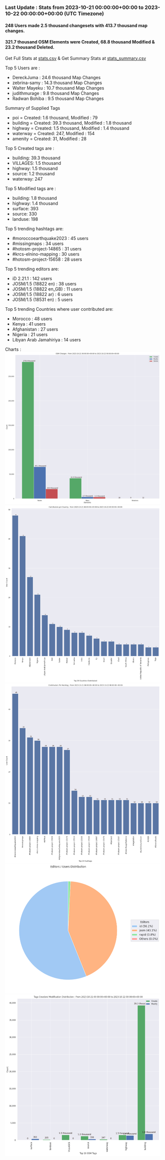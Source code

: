 ### Last Update : Stats from 2023-10-21 00:00:00+00:00 to 2023-10-22 00:00:00+00:00 (UTC Timezone)

#### 248 Users made 2.5 thousand changesets with 413.7 thousand map changes.
#### 321.7 thousand OSM Elements were Created, 68.8 thousand Modified & 23.2 thousand Deleted.
Get Full Stats at [stats.csv](/stats/hotosm/Daily/stats.csv)
 & Get Summary Stats at [stats_summary.csv](/stats/hotosm/Daily/stats_summary.csv)

Top 5 Users are : 
- DereckJuma : 24.6 thousand Map Changes
- zebrina-samy : 14.3 thousand Map Changes
- Walter Mayeku : 10.7 thousand Map Changes
- judithmurage : 9.8 thousand Map Changes
- Radwan Bohiba : 9.5 thousand Map Changes

Summary of Supplied Tags
- poi = Created: 1.6 thousand, Modified : 79
- building = Created: 39.3 thousand, Modified : 1.8 thousand
- highway = Created: 1.5 thousand, Modified : 1.4 thousand
- waterway = Created: 247, Modified : 154
- amenity = Created: 31, Modified : 28


Top 5 Created tags are :
- building: 39.3 thousand
- VILLAGES: 1.5 thousand
- highway: 1.5 thousand
- source: 1.2 thousand
- waterway: 247


Top 5 Modified tags are :
- building: 1.8 thousand
- highway: 1.4 thousand
- surface: 393
- source: 330
- landuse: 198


Top 5 trending hashtags are:
- #moroccoearthquake2023 : 45 users
- #missingmaps : 34 users
- #hotosm-project-14865 : 31 users
- #krcs-elnino-mapping : 30 users
- #hotosm-project-15658 : 28 users


Top 5 trending editors are:
- iD 2.21.1 : 142 users
- JOSM/1.5 (18822 en) : 38 users
- JOSM/1.5 (18822 en_GB) : 11 users
- JOSM/1.5 (18822 ar) : 6 users
- JOSM/1.5 (18531 en) : 5 users


Top 5 trending Countries where user contributed are:
- Morocco : 48 users
- Kenya : 41 users
- Afghanistan : 27 users
- Nigeria : 21 users
- Libyan Arab Jamahiriya : 14 users


 Charts : 
![Alt text](./stats_osm_changes.png) 
![Alt text](./stats_users_per_country.png) 
![Alt text](./stats_users_per_hashtag.png) 
![Alt text](./stats_editors_pie_chart.png) 
![Alt text](./stats_tags.png) 
